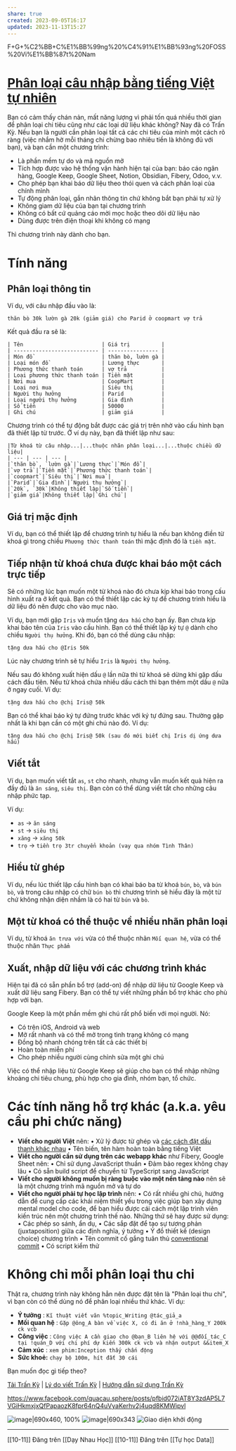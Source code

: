 ```yaml
---
share: true
created: 2023-09-05T16:17
updated: 2023-11-13T15:27
---
```

F+G+%C2%BB+C%E1%BB%99ng%20%C4%91%E1%BB%93ng%20FOSS%20Vi%E1%BB%87t%20Nam
# [Phân loại câu nhập bằng tiếng Việt tự nhiên](https://lậptrình.quảcầu.cc/%F0%9F%91%8Ftr%E1%BA%A5n%20k%E1%BB%B3/?utm_source=F+G+%C2%BB+Launch&utm_medium=social&utm_campaign=Tr%E1%BA%A5n+K%E1%BB%B3&utm_content=ti%C3%AAu+%C4%91%E1%BB%81) 
Bạn có cảm thấy chán nản, mất năng lượng vì phải tốn quá nhiều thời gian để phân loại chi tiêu cũng như các loại dữ liệu khác không? Nay đã có Trấn Kỳ. Nếu bạn là người cần phân loại tất cả các chi tiêu của mình một cách rõ ràng (việc nhắm hờ mỗi tháng chi chừng bao nhiêu tiền là không đủ với bạn), và bạn cần một chương trình:

* Là phần mềm tự do và mã nguồn mở
* Tích hợp được vào hệ thống vận hành hiện tại của bạn: báo cáo ngân hàng, Google Keep, Google Sheet, Notion, Obsidian, Fibery, Odoo, v.v.
* Cho phép bạn khai báo dữ liệu theo thói quen và cách phân loại của chính mình
* Tự động phân loại, gắn nhãn thông tin chứ không bắt bạn phải tự xử lý
* Không giam dữ liệu của bạn tại chương trình
* Không có bất cứ quảng cáo mời mọc hoặc theo dõi dữ liệu nào
* Dùng được trên điện thoại khi không có mạng

Thì chương trình này dành cho bạn.
# Tính năng

## Phân loại thông tin

Ví dụ, với câu nhập đầu vào là:

```
thăn bò 30k lườn gà 20k (giảm giá) cho Parid ở coopmart vợ trả 
```

Kết quả đầu ra sẽ là:
```
| Tên                         | Giá trị          |
| --------------------------- | ---------------- |
| Món đồ                      | thăn bò, lườn gà |
| Loại món đồ                 | Lương thực       |
| Phương thức thanh toán      | vợ trả           |
| Loại phương thức thanh toán | Tiền mặt         |
| Nơi mua                     | CoopMart         |
| Loại nơi mua                | Siêu thị         |
| Người thụ hưởng             | Parid            |
| Loại người thụ hưởng        | Gia đình         |
| Số tiền                     | 50000            |
| Ghi chú                     | giảm giá         |
```
Chương trình có thể tự động bắt được các giá trị trên nhờ vào cấu hình bạn đã thiết lập từ trước. Ở ví dụ này, bạn đã thiết lập như sau:
```
|Từ khoá từ câu nhập...|...thuộc nhãn phân loại...|...thuộc chiều dữ liệu|
| --- | --- | --- |
|`thăn bò`, `lườn gà`|`Lương thực`|`Món đồ`|
|`vợ trả`|`Tiền mặt`|`Phương thức thanh toán`|
|`coopmart`|`Siêu thị`|`Nơi mua`|
|`Parid`|`Gia đình`|`Người thụ hưởng`|
|`20k`, `30k`|Không thiết lập|`Số tiền`|
|`giảm giá`|Không thiết lập|`Ghi chú`|
```
## Giá trị mặc định

Ví dụ, bạn có thể thiết lập để chương trình tự hiểu là nếu bạn không điền từ khoá gì trong chiều `Phương thức thanh toán` thì mặc định đó là `tiền mặt`.

## Tiếp nhận từ khoá chưa được khai báo một cách trực tiếp

Sẽ có những lúc bạn muốn một từ khoá nào đó chưa kịp khai báo trong cấu hình xuất ra ở kết quả. Bạn có thể thiết lập các ký tự để chương trình hiểu là dữ liệu đó nên được cho vào mục nào.

Ví dụ, bạn mới gặp `Iris` và muốn tặng `dưa hấu` cho bạn ấy. Bạn chưa kịp khai báo tên của `Iris` vào cấu hình. Bạn có thể thiết lập ký tự `@` dành cho chiều `Người thụ hưởng`. Khi đó, bạn có thể dùng câu nhập:

```
tặng dưa hấu cho @Iris 50k
```

Lúc này chương trình sẽ tự hiểu `Iris` là `Người thụ hưởng`.

Nếu sau đó không xuất hiện dấu `@` lần nữa thì từ khoá sẽ dừng khi gặp dấu cách đầu tiên. Nếu từ khoá chứa nhiều dấu cách thì bạn thêm một dấu `@` nữa ở ngay cuối. Ví dụ:

```
tặng dưa hấu cho @chị Iris@ 50k
```

Bạn có thể khai báo ký tự đứng trước khác với ký tự đứng sau. Thường gặp nhất là khi bạn cần có một ghi chú nào đó. Ví dụ:

```
tặng dưa hấu cho @chị Iris@ 50k (sau đó mới biết chị Iris dị ứng dưa hấu)
```

## Viết tắt

Ví dụ, bạn muốn viết tắt `as`, `st` cho nhanh, nhưng vẫn muốn kết quả hiện ra đầy đủ là `ăn sáng`, `siêu thị`. Bạn còn có thể dùng viết tắt cho những câu nhập phức tạp.

Ví dụ:

* `as` → `ăn sáng`
* `st` → `siêu thị`
* `xăng` → `xăng 50k`
* `trọ` → `tiền trọ 3tr chuyển khoản (vay qua nhóm Tình Thân)`

## Hiểu từ ghép

Ví dụ, nếu lúc thiết lập cấu hình bạn có khai báo ba từ khoá `bún`, `bò`, và `bún bò`, và trong câu nhập có chữ `bún bò` thì chương trình sẽ hiểu đây là một từ chứ không nhận diện nhầm là có hai từ `bún` và `bò`.

## Một từ khoá có thể thuộc về nhiều nhãn phân loại

Ví dụ, từ khoá `ăn trưa với` vừa có thể thuộc nhãn `Mối quan hệ`, vừa có thể thuộc nhãn `Thực phẩm`

## Xuất, nhập dữ liệu với các chương trình khác
Hiện tại đã có sẵn phần bổ trợ (add-on) để nhập dữ liệu từ Google Keep và xuất dữ liệu sang Fibery. Bạn có thể tự viết những phần bổ trợ khác cho phù hợp với bạn.

Google Keep là một phần mềm ghi chú rất phổ biến với mọi người. Nó:

* Có trên iOS, Android và web
* Mở rất nhanh và có thể mở trong tình trạng không có mạng
* Đồng bộ nhanh chóng trên tất cả các thiết bị
* Hoàn toàn miễn phí
* Cho phép nhiều người cùng chỉnh sửa một ghi chú

Việc có thể nhập liệu từ Google Keep sẽ giúp cho bạn có thể nhập những khoảng chi tiêu chung, phù hợp cho gia đình, nhóm bạn, tổ chức.

# Các tính năng hỗ trợ khác (a.k.a. yêu cầu phi chức năng)

* **Viết cho người Việt** nên:
  • Xử lý được từ ghép và [các cách đặt dấu thanh khác nhau](https://lậptrình.quảcầu.cc/%F0%9F%93%9C%20L%E1%BA%ADp%20tr%C3%ACnh/Regex%2C%20Unicode%2C%20ti%E1%BA%BFng%20Vi%E1%BB%87t%2C%20emoji/Regex/Ti%E1%BA%BFng%20Vi%E1%BB%87t%20c%C3%B3%202%20c%C3%A1ch%20%C4%91%E1%BA%B7t%20d%E1%BA%A5u/?utm_source=F+G+%C2%BB+C%E1%BB%99ng%20%C4%91%E1%BB%93ng%20FOSS%20Vi%E1%BB%87t%20Nam+%C2%BB+Gi%E1%BB%9Bi+thi%E1%BB%87u+Tr%E1%BA%A5n+K%E1%BB%B3&utm_medium=social&utm_campaign=Tr%E1%BA%A5n+K%E1%BB%B3)
  • Tên biến, tên hàm hoàn toàn bằng tiếng Việt
* **Viết cho người cần sử dụng trên các webapp khác** như Fibery, Google Sheet nên:
  • Chỉ sử dụng JavaScript thuần
  • Đảm bảo regex không chạy lâu
  • Có sẵn build script để chuyển từ TypeScript sang JavaScript
* **Viết cho người không muốn bị ràng buộc vào một nền tảng nào** nên sẽ là một chương trình mã nguồn mở và tự do
* **Viết cho người phải tự học lập trình** nên:
  • Có rất nhiều ghi chú, hướng dẫn để cung cấp các khái niệm thiết yếu trong việc giúp bạn xây dựng mental model cho code, để bạn hiểu được cái cách một lập trình viên kiến trúc nên một chương trình thế nào. Những thứ sẽ hay được sử dụng:
    • Các phép so sánh, ẩn dụ,
    • Các sắp đặt để tạo sự tương phản (juxtaposition) giữa các định nghĩa, ý tưởng
    • Ý đồ thiết kế (design choice) chương trình
  • Tên commit cố gắng tuân thủ [conventional commit](https://www.conventionalcommits.org/en/v1.0.0/)
  • Có script kiểm thử


# Không chỉ mỗi phân loại thu chi

Thật ra, chương trình này không hẳn nên được đặt tên là "Phân loại thu chi", vì bạn còn có thể dùng nó để phân loại nhiều thứ khác. Ví dụ:

* **Ý tưởng** : `Kĩ thuật viết văn %topic_Writing @tác_giả_a`
* **Mối quan hệ** : `Gặp @ông_A bàn về việc X, có đi ăn ở !nhà_hàng_Y 200k ck vcb`
* **Công việc** : `Công việc A cần giao cho @bạn_B liên hệ với @@đối_tác_C tại !quán_D với chi phí dự kiến 300k ck vcb và nhận output &&item_X`
* **Cảm xúc** : `xem phim:Inception thấy chấn động`
* **Sức khoẻ:**  `chạy bộ 100m, hít đất 30 cái`

Bạn muốn đọc gì tiếp theo?

[Tải Trấn Kỳ](https://lậptrình.quảcầu.cc/%F0%9F%91%8FTr%E1%BA%A5n%20K%E1%BB%B3/H%C6%B0%E1%BB%9Bng%20d%E1%BA%ABn%20s%E1%BB%AD%20d%E1%BB%A5ng%20Tr%E1%BA%A5n%20K%E1%BB%B3/1.%20C%C3%A0i%20%C4%91%E1%BA%B7t%20v%C3%A0%20s%E1%BB%AD%20d%E1%BB%A5ng%20nhanh/1.2%20L%E1%BA%A5y%20code/?utm_source=F+G+%C2%BB+C%E1%BB%99ng%20%C4%91%E1%BB%93ng%20FOSS%20Vi%E1%BB%87t%20Nam+%C2%BB+Gi%E1%BB%9Bi+thi%E1%BB%87u+Tr%E1%BA%A5n+K%E1%BB%B3&utm_medium=social&utm_campaign=Tr%E1%BA%A5n+K%E1%BB%B3) | [Lý do viết Trấn Kỳ](https://obsidian.quảcầu.cc/%F0%9F%93%90%20d%E1%BB%B1%20%C3%A1n/tr%E1%BA%A5n%20k%E1%BB%B3/9%20blog/l%C3%BD%20do%20vi%E1%BA%BFt%20tr%E1%BA%A5n%20k%E1%BB%B3/?utm_source=F+G+%C2%BB+C%E1%BB%99ng%20%C4%91%E1%BB%93ng%20FOSS%20Vi%E1%BB%87t%20Nam+%C2%BB+Gi%E1%BB%9Bi+thi%E1%BB%87u+Tr%E1%BA%A5n+K%E1%BB%B3&utm_medium=social&utm_campaign=Tr%E1%BA%A5n+K%E1%BB%B3) | [Hướng dẫn sử dụng Trấn Kỳ](https://lậptrình.quảcầu.cc/%F0%9F%91%8Ftr%E1%BA%A5n%20k%E1%BB%B3%2Fh%C6%B0%E1%BB%9Bng%20d%E1%BA%ABn%20s%E1%BB%AD%20d%E1%BB%A5ng%20tr%E1%BA%A5n%20k%E1%BB%B3%2F?utm_source=F+G+%C2%BB+C%E1%BB%99ng%20%C4%91%E1%BB%93ng%20FOSS%20Vi%E1%BB%87t%20Nam+%C2%BB+Gi%E1%BB%9Bi+thi%E1%BB%87u+Tr%E1%BA%A5n+K%E1%BB%B3&utm_medium=social&utm_campaign=Tr%E1%BA%A5n+K%E1%BB%B3)

https://www.facebook.com/quacau.sphere/posts/pfbid072iAT8Y3zdAP5L7VGiHkmxjxQfPapaozK8fpr64nQ4uVyaKerhv2j4uqd8KMWipvl

![image|690x460, 100%](https://daynhauhoc.s3.dualstack.ap-southeast-1.amazonaws.com/optimized/3X/3/0/3051a1b98cab382e9bcd3e5bccf81d2e973f3f17_2_1035x690.jpeg) 
![image|690x343](https://daynhauhoc.s3.dualstack.ap-southeast-1.amazonaws.com/optimized/3X/9/9/99e14fce9d0bcda573db5aae334ad4e71bd2035f_2_1035x514.jpeg) 
![Giao diện khởi động](https://i.imgur.com/rBe2iQ9.png)

---
[[10-11]] Đăng trên [[Dạy Nhau Học]] 
[[10-11]] Đăng trên [[Tự học Data]] 